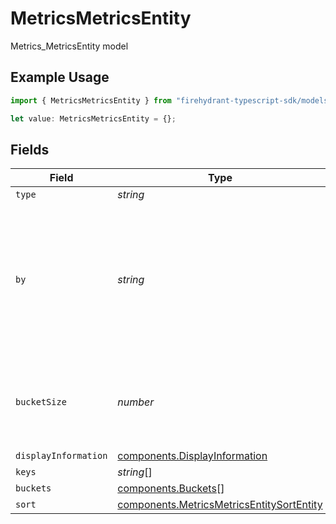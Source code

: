 # MetricsMetricsEntity

Metrics_MetricsEntity model

## Example Usage

```typescript
import { MetricsMetricsEntity } from "firehydrant-typescript-sdk/models/components";

let value: MetricsMetricsEntity = {};
```

## Fields

| Field                                                                                                                               | Type                                                                                                                                | Required                                                                                                                            | Description                                                                                                                         |
| ----------------------------------------------------------------------------------------------------------------------------------- | ----------------------------------------------------------------------------------------------------------------------------------- | ----------------------------------------------------------------------------------------------------------------------------------- | ----------------------------------------------------------------------------------------------------------------------------------- |
| `type`                                                                                                                              | *string*                                                                                                                            | :heavy_minus_sign:                                                                                                                  | N/A                                                                                                                                 |
| `by`                                                                                                                                | *string*                                                                                                                            | :heavy_minus_sign:                                                                                                                  | The field by which the metrics are grouped. Can be one of: total, severity, priority, functionality, service, environment, or user. |
| `bucketSize`                                                                                                                        | *number*                                                                                                                            | :heavy_minus_sign:                                                                                                                  | The size of returned buckets. Can be one of: day, week, month, or all_time.                                                         |
| `displayInformation`                                                                                                                | [components.DisplayInformation](../../models/components/displayinformation.md)                                                      | :heavy_minus_sign:                                                                                                                  | N/A                                                                                                                                 |
| `keys`                                                                                                                              | *string*[]                                                                                                                          | :heavy_minus_sign:                                                                                                                  | N/A                                                                                                                                 |
| `buckets`                                                                                                                           | [components.Buckets](../../models/components/buckets.md)[]                                                                          | :heavy_minus_sign:                                                                                                                  | N/A                                                                                                                                 |
| `sort`                                                                                                                              | [components.MetricsMetricsEntitySortEntity](../../models/components/metricsmetricsentitysortentity.md)                              | :heavy_minus_sign:                                                                                                                  | N/A                                                                                                                                 |